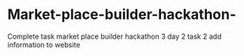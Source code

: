 # Market-place-builder-hackathon-
Complete task market place builder hackathon 3 day 2 task 2 add information to website 
